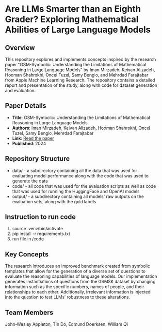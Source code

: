 # Are LLMs Smarter than an Eighth Grader? Exploring Mathematical Abilities of Large Language Models

## Overview

This repository explores and implements concepts inspired by the research paper "GSM-Symbolic: Understanding the Limitations of Mathematical Reasoning in Large Language Models" by Iman Mirzadeh, Keivan Alizadeh, Hooman Shahrokhi, Oncel Tuzel, Samy Bengio, and Mehrdad Farajtabar from Apple Machine Learning Research. The repository contains a detailed report and presentation of the study, along with code for dataset generation and evaluation.

## Paper Details

-   **Title**: GSM-Symbolic: Understanding the Limitations of Mathematical Reasoning in Large Language Models
-   **Authors**: Iman Mirzadeh, Keivan Alizadeh, Hooman Shahrokhi, Oncel Tuzel, Samy Bengio, Mehrdad Farajtabar
-   **Link**: [Read the paper](https://arxiv.org/pdf/2410.05229)
-   **Published**: 2024

## Repository Structure

-   data/ - a subdirectory containing all the data that was used for evaluating model performance along with the code that was used to generate the data
-   code/ - all code that was used for the evaluation scripts as well as code that was used for running the HuggingFace and OpenAI models
-   output/ - a subdirectory containing all models' raw outputs on the evaluation sets, along with the gold labels

## Instruction to run code

1. source .venv/bin/activate
2. pip install -r requirements.txt
3. run file in /code

## Key Concepts

The research introduces an improved benchmark created from symbolic templates that allow for the generation of a diverse set of questions to evaluate the reasoning capabilities of language models. Our implementation generates instantiations of questions from the GSM8K dataset by changing information such as the specific numbers, names of people, and their relationships to each other. Additionally, irrelevant information is injected into the question to test LLMs' robustness to these alterations.

## Team Members

John-Wesley Appleton, Tin Do, Edmund Doerksen, William Qi
